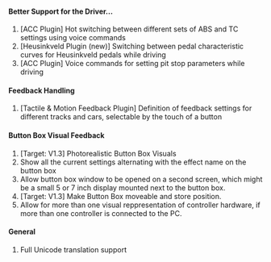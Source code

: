 #### Better Support for the Driver...
  1. [ACC Plugin] Hot switching between different sets of ABS and TC settings using voice commands
  2. [Heusinkveld Plugin (new)] Switching between pedal characteristic curves for Heusinkveld pedals while driving
  3. [ACC Plugin] Voice commands for setting pit stop parameters while driving
  
#### Feedback Handling
  1. [Tactile & Motion Feedback Plugin] Definition of feedback settings for different tracks and cars, selectable by the touch of a button
  
#### Button Box Visual Feedback
  1. [Target: V1.3] Photorealistic Button Box Visuals
  2. Show all the current settings alternating with the effect name on the button box
  3. Allow button box window to be opened on a second screen, which might be a small 5 or 7 inch display mounted next to the button box.
  4. [Target: V1.3] Make Button Box moveable and store position.
  5. Allow for more than one visual reppresentation of controller hardware, if more than one controller is connected to the PC.
  
#### General
  1. Full Unicode translation support